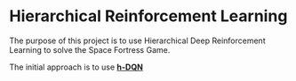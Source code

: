 # Hierarchical Reinforcement Learning
The purpose of this project is to use Hierarchical Deep Reinforcement Learning to solve the Space Fortress Game.

The initial approach is to use [**h-DQN**](https://arxiv.org/abs/1604.06057)
